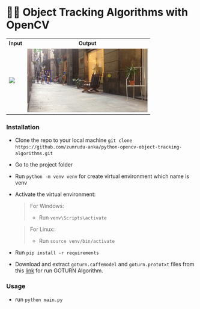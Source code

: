 # 🕵️‍♂️ Object Tracking Algorithms with OpenCV

<p align="center">
    <table align="center">
        <tr>
            <th>Input</th>
            <th>Output</th>
        </tr>
        <tr>
            <td>
                <img src="https://github.com/zumrudu-anka/python-opencv-object-tracking-algorithms/blob/main/resources/gifs/input.gif">
            </td>
            <td>
                <img src="https://github.com/zumrudu-anka/python-opencv-object-tracking-algorithms/blob/main/resources/gifs/output.gif">
            </td>
        </tr>
    </table>
</p>

### Installation

- Clone the repo to your local machine `git clone https://github.com/zumrudu-anka/python-opencv-object-tracking-algorithms.git`
- Go to the project folder
- Run `python -m venv venv` for create virtual environment which name is venv
- Activate the virtual environment:
  > For Windows:
  > - Run `venv\Scripts\activate`

  > For Linux:
  > - Run `source venv/bin/activate`
- Run `pip install -r requirements`
- Download and extract `goturn.caffemodel` and `goturn.prototxt` files from this [link](https://github.com/opencv/opencv_extra/tree/c4219d5eb3105ed8e634278fad312a1a8d2c182d/testdata/tracking) for run GOTURN Algorithm.

### Usage

- run `python main.py`